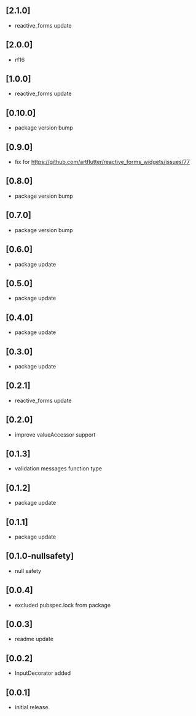 ## [2.1.0]

- reactive_forms update

## [2.0.0]

- rf16

## [1.0.0]

- reactive_forms update

## [0.10.0]

- package version bump

## [0.9.0]

- fix for https://github.com/artflutter/reactive_forms_widgets/issues/77

## [0.8.0]

- package version bump

## [0.7.0]

- package version bump

## [0.6.0]

- package update

## [0.5.0]

- package update

## [0.4.0]

- package update

## [0.3.0]

- package update

## [0.2.1]

- reactive_forms update

## [0.2.0]

- improve valueAccessor support

## [0.1.3]

- validation messages function type

## [0.1.2]

- package update

## [0.1.1]

- package update

## [0.1.0-nullsafety]

- null safety

## [0.0.4]

- excluded pubspec.lock from package

## [0.0.3]

- readme update

## [0.0.2]

- InputDecorator added

## [0.0.1]

- initial release.
